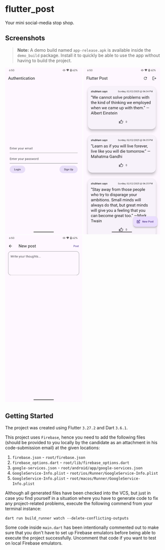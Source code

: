 # flutter_post

Your mini social-media stop shop.

## Screenshots

> **Note:** A demo build named `app-release.apk` is available inside the `demo_build` package.
Install it to quickly be able to use the app without having to build the project.

<img src="assets/screenshots/authentication.png" width=250> <img src="assets/screenshots/dashboard.png" width=250> <img src="assets/screenshots/new_post.png" width=250>

## Getting Started

The project was created using Flutter `3.27.2` and Dart `3.6.1`.

This project uses `Firebase`, hence you need to add the following files (should be provided to you
locally by the candidate as an attachment in his code-submission email) at the given locations:

1. `firebase.json` - `root/firebase.json`
2. `firebase_options.dart` - `root/lib/firebase_options.dart`
3. `google-services.json` - `root/android/app/google-services.json`
4. `GoogleService-Info.plist` - `root/ios/Runner/GoogleService-Info.plist`
5. `GoogleService-Info.plist` - `root/macos/Runner/GoogleService-Info.plist`

Although all generated files have been checked into the VCS, but just in case you find yourself
in a situation where you have to generate code to fix any project-related problems, execute the
following commend from your terminal instance:

```
dart run build_runner watch --delete-conflicting-outputs
```

Some code inside `main.dart` has been intentionally commented out to make sure that you don't have
to set up Firebase emulators before being able to execute the project successfully. Uncomment that
code if you want to test on local Firebase emulators.
